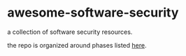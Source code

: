 # awesome-software-security
a collection of software security resources.

the repo is organized around phases listed [here](https://www.microsoft.com/en-us/sdl).
